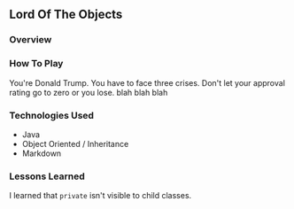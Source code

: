 ## Lord Of The Objects

### Overview

### How To Play

You're Donald Trump.
You have to face three crises.
Don't let your approval rating go to zero or you lose.
blah blah blah

### Technologies Used

+ Java
+ Object Oriented / Inheritance
+ Markdown

### Lessons Learned

I learned that `private` isn't visible to child classes.
